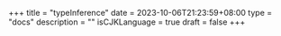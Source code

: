 +++
title = "typeInference"
date = 2023-10-06T21:23:59+08:00
type = "docs"
description = ""
isCJKLanguage = true
draft = false
+++
